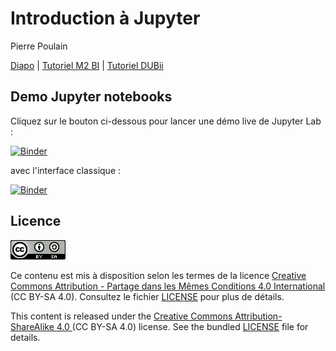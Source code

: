 # Introduction à Jupyter

Pierre Poulain

[Diapo](https://pierrepo.github.io/intro-jupyter/slides/) | [Tutoriel M2 BI](https://pierrepo.github.io/intro-jupyter/tuto_M2BI) | [Tutoriel DUBii](https://pierrepo.github.io/intro-jupyter/tuto_DUBII)


## Demo Jupyter notebooks

Cliquez sur le bouton ci-dessous pour lancer une démo live de Jupyter Lab :

[![Binder](https://mybinder.org/badge_logo.svg)](https://mybinder.org/v2/gh/pierrepo/intro-jupyter/master?urlpath=lab)

avec l'interface classique :

[![Binder](https://mybinder.org/badge_logo.svg)](https://mybinder.org/v2/gh/pierrepo/intro-jupyter/master)



## Licence

![](img/CC-BY-SA.png)

Ce contenu est mis à disposition selon les termes de la licence [Creative Commons Attribution - Partage dans les Mêmes Conditions 4.0 International](https://creativecommons.org/licenses/by-sa/4.0/deed.fr) (CC BY-SA 4.0). Consultez le fichier [LICENSE](LICENSE) pour plus de détails.

This content is released under the [Creative Commons Attribution-ShareAlike 4.0 ](https://creativecommons.org/licenses/by-sa/4.0/deed.en) (CC BY-SA 4.0) license. See the bundled [LICENSE](LICENSE) file for details.